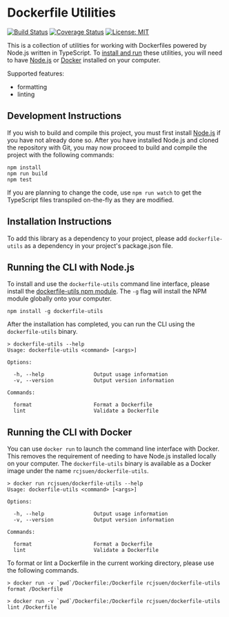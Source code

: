 # Dockerfile Utilities

[![Build Status](https://travis-ci.org/rcjsuen/dockerfile-utils.svg?branch=master)](https://travis-ci.org/rcjsuen/dockerfile-utils) [![Coverage Status](https://coveralls.io/repos/github/rcjsuen/dockerfile-utils/badge.svg?branch=master)](https://coveralls.io/github/rcjsuen/dockerfile-utils?branch=master) [![License: MIT](https://img.shields.io/badge/License-MIT-yellow.svg)](https://opensource.org/licenses/MIT)

This is a collection of utilities for working with Dockerfiles powered by Node.js written in TypeScript.
To [install and run](#installation-instructions) these utilities, you will need to have [Node.js](https://nodejs.org/en/download/) or [Docker](https://www.docker.com/get-docker) installed on your computer.

Supported features:
- formatting
- linting

## Development Instructions

If you wish to build and compile this project, you must first install [Node.js](https://nodejs.org/en/download/) if you have not already done so.
After you have installed Node.js and cloned the repository with Git, you may now proceed to build and compile the project with the following commands:

```
npm install
npm run build
npm test
```

If you are planning to change the code, use `npm run watch` to get the TypeScript files transpiled on-the-fly as they are modified.

## Installation Instructions

To add this library as a dependency to your project, please add `dockerfile-utils` as a dependency in your project's package.json file.

## Running the CLI with Node.js

To install and use the `dockerfile-utils` command line interface, please install the [dockerfile-utils npm module](https://www.npmjs.com/package/dockerfile-utils).
The `-g` flag will install the NPM module globally onto your computer.

```
npm install -g dockerfile-utils
```

After the installation has completed, you can run the CLI using the `dockerfile-utils` binary.

```
> dockerfile-utils --help
Usage: dockerfile-utils <command> [<args>]

Options:

  -h, --help                Output usage information
  -v, --version             Output version information

Commands:

  format                    Format a Dockerfile
  lint                      Validate a Dockerfile
```

## Running the CLI with Docker

You can use `docker run` to launch the command line interface with Docker.
This removes the requirement of needing to have Node.js installed locally on your computer.
The `dockerfile-utils` binary is available as a Docker image under the name `rcjsuen/dockerfile-utils`.

```
> docker run rcjsuen/dockerfile-utils --help
Usage: dockerfile-utils <command> [<args>]

Options:

  -h, --help                Output usage information
  -v, --version             Output version information

Commands:

  format                    Format a Dockerfile
  lint                      Validate a Dockerfile
```

To format or lint a Dockerfile in the current working directory, please use the following commands.
```
> docker run -v `pwd`/Dockerfile:/Dockerfile rcjsuen/dockerfile-utils format /Dockerfile
```
```
> docker run -v `pwd`/Dockerfile:/Dockerfile rcjsuen/dockerfile-utils lint /Dockerfile
```
